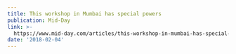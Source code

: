 ```yaml
---
title: This workshop in Mumbai has special powers
publication: Mid-Day
link: >-
  https://www.mid-day.com/articles/this-workshop-in-mumbai-has-special-powers/19014192
date: '2018-02-04'
---
```


